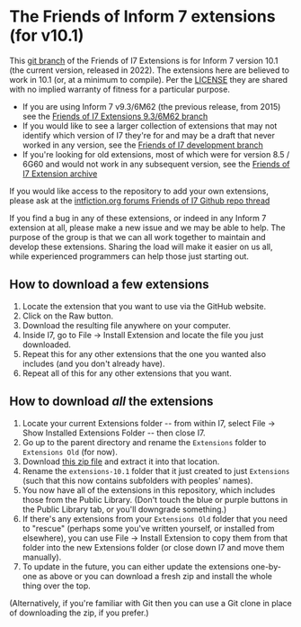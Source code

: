 The Friends of Inform 7 extensions (for v10.1)
==============================================

This [git branch](https://www.atlassian.com/git/tutorials/using-branches) of the Friends of I7 Extensions is for Inform 7 version 10.1 (the current version, released in 2022). The extensions here are believed to work in 10.1 (or, at a minimum to compile). Per the [LICENSE](./LICENSE) they are shared with no implied warranty of fitness for a particular purpose.

- If you are using Inform 7 v9.3/6M62 (the previous release, from 2015) see the [Friends of I7 Extensions 9.3/6M62 branch](https://github.com/i7/extensions/tree/9.3)
- If you would like to see a larger collection of extensions that may not identify which version of I7 they're for and may be a draft that never worked in any version, see the [Friends of I7 development branch](https://github.com/i7/extensions/tree/master)
- If you're looking for old extensions, most of which were for version 8.5 / 6G60 and would not work in any subsequent version, see the [Friends of I7 Extension archive](https://github.com/i7/archive)

If you would like access to the repository to add your own extensions, please ask at the [intfiction.org forums Friends of I7 Github repo thread](https://intfiction.org/t/friends-of-i7-github/4103)

If you find a bug in any of these extensions, or indeed in any Inform 7 extension at all, please make a new issue and we may be able to help. The purpose of the group is that we can all work together to maintain and develop these extensions. Sharing the load will make it easier on us all, while experienced programmers can help those just starting out.

How to download a few extensions
--------------------------------
1. Locate the extension that you want to use via the GitHub website.
2. Click on the Raw button.
3. Download the resulting file anywhere on your computer.
4. Inside I7, go to File -> Install Extension and locate the file you just downloaded.
5. Repeat this for any other extensions that the one you wanted also includes (and you don't already have).
6. Repeat all of this for any other extensions that you want.

How to download *all* the extensions
------------------------------------
1. Locate your current Extensions folder -- from within I7, select File -> Show Installed Extensions Folder -- then close I7.
2. Go up to the parent directory and rename the `Extensions` folder to `Extensions Old` (for now).
3. Download [this zip file](https://github.com/i7/extensions/archive/10.1.zip) and extract it into that location.
4. Rename the `extensions-10.1` folder that it just created to just `Extensions` (such that this now contains subfolders with peoples' names).
5. You now have all of the extensions in this repository, which includes those from the Public Library.  (Don't touch the blue or purple buttons in the Public Library tab, or you'll downgrade something.)
6. If there's any extensions from your `Extensions Old` folder that you need to "rescue" (perhaps some you've written yourself, or installed from elsewhere), you can use File -> Install Extension to copy them from that folder into the new Extensions folder (or close down I7 and move them manually).
7. To update in the future, you can either update the extensions one-by-one as above or you can download a fresh zip and install the whole thing over the top.

(Alternatively, if you're familiar with Git then you can use a Git clone in place of downloading the zip, if you prefer.)
